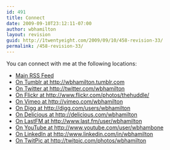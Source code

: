 ```yaml
---
id: 491
title: Connect
date: 2009-09-10T23:12:11-07:00
author: wbhamilton
layout: revision
guid: http://1twentyeight.com/2009/09/10/458-revision-33/
permalink: /458-revision-33/
---
```

You can connect with me at the following locations:

<ul class="connect">
  <li class="rss32">
    <a href="http://feeds2.feedburner.com/1twentyeight" title="Posts RSS">Main RSS Feed</a>
  </li>
  <li class="rss32">
    <a href="<?php bloginfo('comments_rss2_url'); ?>&#8221; title=&#8221;Comments RSS&#8221;>Comments RSS Feed</a>
  </li>
  
  <li class="tumblr32">
    <a href="http://wbhamilton.tumblr.com" title="Tumblr">On Tumblr <span class="low">at</span> http://wbhamilton.tumblr.com</a>
  </li>
  <li class="twitter32">
    <a href="http://twitter.com/wbhamilton" title="Twitter">On Twitter <span class="low">at</span> http://twitter.com/wbhamilton</a>
  </li>
  <li class="flickr32">
    <a href="http://www.flickr.com/photos/thehuddle/" title="Flickr">On Flickr <span class="low">at</span> http://www.flickr.com/photos/thehuddle/</a>
  </li>
  <li class="vimeo32">
    <a href="http://vimeo.com/wbhamilton" title="Vimeo">On Vimeo <span class="low">at</span> http://vimeo.com/wbhamilton</a>
  </li>
  <li class="digg32">
    <a href="http://digg.com/users/wbhamilton" title="Digg">On Digg <span class="low">at</span> http://digg.com/users/wbhamilton</a>
  </li>
  <li class="delicious32">
    <a href="http://delicious.com/wbhamilton" title="Delicious">On Delicious <span class="low">at</span> http://delicious.com/wbhamilton</a>
  </li>
  <li class="lastfm32">
    <a href="http://www.last.fm/user/wbhamilton" title="lastfm">On LastFM <span class="low">at</span> http://www.last.fm/user/wbhamilton</a>
  </li>
  <li class="youtube32">
    <a href="http://www.youtube.com/user/wbhambone" title="YouTube">On YouTube <span class="low">at</span> http://www.youtube.com/user/wbhambone</a>
  </li>
  <li class="linkedin32">
    <a href="http://www.linkedin.com/in/wbhamilton" title="LinkedIn">On LinkedIn <span class="low">at</span> http://www.linkedin.com/in/wbhamilton</a>
  </li>
  <li class="twitpic32">
    <a href="http://twitpic.com/photos/wbhamilton" title="TwitPic">On TwitPic <span class="low">at</span> http://twitpic.com/photos/wbhamilton</a>
  </li>
</ul>